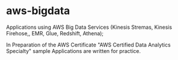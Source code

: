 # aws-bigdata
Applications using AWS Big Data Services (Kinesis Stremas, Kinesis Firehose,, EMR, Glue, Redshift, Athena);

In Preparation of the AWS Certificate "AWS Certified Data Analytics Specialty" sample Applications are written for practice.

